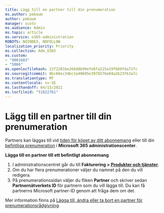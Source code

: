 ```yaml
---
title: Lägg till en partner till din prenumeration
ms.author: pebaum
author: pebaum
manager: scotv
ms.audience: Admin
ms.topic: article
ms.service: o365-administration
ROBOTS: NOINDEX, NOFOLLOW
localization_priority: Priority
ms.collection: Adm_O365
ms.custom:
- "9001683"
- "5066"
ms.openlocfilehash: 22f22016e266d0b99efe8fa225a19f689f4a71fc
ms.sourcegitcommit: 8bc60ec34bc1e40685e3976576e04a2623f63a7c
ms.translationtype: MT
ms.contentlocale: sv-SE
ms.lasthandoff: 04/15/2021
ms.locfileid: "51822761"
---
```

# <a name="add-a-partner-to-your-subscription"></a>Lägg till en partner till din prenumeration

Partners kan läggas till vid [tiden för köpet av ditt abonnemang](https://docs.microsoft.com/microsoft-365/admin/misc/add-partner?view=o365-worldwide#add-a-partner-at-the-time-of-purchase) eller till din [befintliga prenumeration](https://docs.microsoft.com/microsoft-365/admin/misc/add-partner?view=o365-worldwide#add-a-partner-to-an-existing-subscription) i **Microsoft 365 administrationscenter**.

**Lägga till en partner till ett befintligt abonnemang**

1. I administrationscentret går du till **Fakturering > [Produkter och tjänster](https://go.microsoft.com/fwlink/p/?linkid=842054)**. 
2. Om du har flera prenumerationer väljer du namnet på den du vill redigera. 
3. På prenumerationssidan väljer du fliken **Partner** och skriver sedan **Partnernätverkets ID** för partnern som du vill lägga till. Du kan få partnerns Microsoft partner-ID genom att fråga dem om det. 

Mer information finns på [Lägga till, ändra eller ta bort en partner för prenumerationsrådgivning](https://docs.microsoft.com/microsoft-365/admin/misc/add-partner). 
